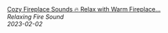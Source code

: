 <!--2024-01-14 01:04:00-->
<div class="yb">
  <a class="nodecor" href="/index.html?relaks/cozy_fireplace_sounds_relax_with_warm_fireplace_for_a_good_nights_sleep">
    <img class="preview" data-videoid="vakN-YA-fY0" src="https://i.ytimg.com/vi/vakN-YA-fY0/hqdefault.jpg" align="middle" alt="">
  </a>
  <div class="inlbl text">
    <a class="nodecor" href="/index.html?relaks/cozy_fireplace_sounds_relax_with_warm_fireplace_for_a_good_nights_sleep">Cozy Fireplace Sounds 🔥 Relax with Warm Fireplace...</a><br>
    <i class="smaller2">Relaxing Fire Sound</i><br>
    <i class="smaller3">2023-02-02</i>
  </div>
</div>
